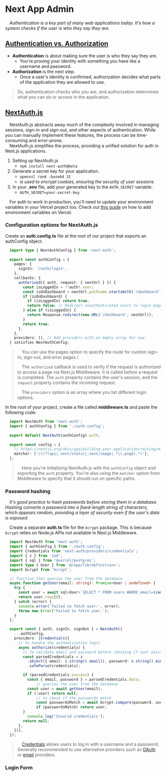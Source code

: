 # Next App Admin
&emsp;_Authentication is a key part of many web applications today. It's how a system checks if the user is who they say they are._

## [Authentication vs. Authorization](https://nextjs.org/docs/app/building-your-application/authentication)

+ **Authentication** is about making sure the user is who they say they are.
  - You're proving your identity with something you have like a username and password.
+ **Authorization** is the next step.
  - Once a user's identity is confirmed, authorization decides what parts of the application they are allowed to use.

> So, authentication checks who you are, and authorization determines what you can do or access in the application.

## [NextAuth.js](https://authjs.dev/reference/nextjs)

&emsp;NextAuth.js abstracts away much of the complexity involved in managing sessions, sign-in and sign-out, and other aspects of authentication.
While you can manually implement these features, the process can be time-consuming and error-prone.\
&emsp;NextAuth.js simplifies the process, providing a unified solution for auth in Next.js applications.

1. Setting up NextAuth.js
    + ``npm install next-auth@beta``
2. Generate a secret key for your application.
    + ``openssl rand -base64 32``
    + _is used to encrypt cookies, ensuring the security of user sessions_
3. In your **.env** file, add your generated key to the `AUTH_SECRET` variable:
    + ``AUTH_SECRET=your-secret-key``

&emsp;For auth to work in production, you'll need to update your environment variables in your Vercel project too.
Check out [this guide](https://vercel.com/docs/projects/environment-variables) on how to add environment variables on Vercel.

### Configuration options for NextAuth.js

Create an **auth.config.ts** file at the root of our project that exports an authConfig object.

```typescript
  import type { NextAuthConfig } from 'next-auth';
 
  export const authConfig = {
    pages: {
      signIn: '/auth/login',
    },
    callbacks: {
      authorized({ auth, request: { nextUrl } }) {
        const isLoggedIn = !!auth?.user;
        const isOnDashboard = nextUrl.pathname.startsWith('/dashboard');
        if (isOnDashboard) {
          if (isLoggedIn) return true;
          return false; // Redirect unauthenticated users to login page
        } else if (isLoggedIn) {
          return Response.redirect(new URL('/dashboard', nextUrl));
        }
        return true;
      },
    },
    providers: [], // Add providers with an empty array for now
  } satisfies NextAuthConfig;
```

> &emsp;You can use the pages option to specify the route for custom sign-in, sign-out, and error pages.\
>
> &emsp;The `authorized` callback is used to verify if the request is authorized to access a page via Next.js Middleware.
> It is called before a request is completed. The `auth` property contains the user's session, and the `request` property contains the incoming request.
>
> &emsp;The `providers` option is an array where you list different login options.

In the root of your project, create a file called **middleware.ts** and paste the following code:
```typescript
  import NextAuth from 'next-auth';
  import { authConfig } from './auth.config';
 
  export default NextAuth(authConfig).auth;
 
  export const config = {
    // https://nextjs.org/docs/app/building-your-application/routing/middleware#matcher
    matcher: ['/((?!api|_next/static|_next/image|.*\\.png$).*)'],
  };
```

> &emsp;Here you're initializing NextAuth.js with the `authConfig` object and exporting the `auth` property.
> You're also using the `matcher` option from Middleware to specify that it should run on specific paths.

### Password hashing
&emsp;_It's good practice to hash passwords before storing them in a database. 
Hashing converts a password into a fixed-length string of characters, which appears random, providing a layer of security even if the user's data is exposed._

&emsp;Create a separate **auth.ts** file for the `bcrypt` package. This is because `bcrypt` relies on Node.js APIs not available in Next.js Middleware.
```typescript
  import NextAuth from 'next-auth';
  import { authConfig } from './auth.config';
  import Credentials from 'next-auth/providers/credentials';
  import { z } from 'zod';
  import { sql } from '@vercel/postgres';
  import type { User } from '@/app/lib/definitions';
  import bcrypt from 'bcrypt';

  // function that queries the user from the database
  async function getUser(email: string): Promise<User | undefined> {
    try {
      const user = await sql<User>`SELECT * FROM users WHERE email=${email}`;
      return user.rows[0];
    } catch (error) {
      console.error('Failed to fetch user:', error);
      throw new Error('Failed to fetch user.');
    }
  };

  export const { auth, signIn, signOut } = NextAuth({
    ...authConfig,
    providers: [Credentials({
      // to handle the authentication logic
      async authorize(credentials) {
        // to validate email and password before checking if user exists in database
        const parsedCredentials = z
          .object({ email: z.string().email(), password: z.string().min(6) })
          .safeParse(credentials);

        if (parsedCredentials.success) {
          const { email, password } = parsedCredentials.data;
		      // queries the user from the database
          const user = await getUser(email);
          if (!user) return null;
		      // to check if the passwords match
		      const passwordsMatch = await bcrypt.compare(password, user.password);
		      if (passwordsMatch) return user;
        }
	      console.log('Invalid credentials');
        return null;	
      },
    })],
  });
```

> &emsp;[Credentials](https://authjs.dev/getting-started/providers/credentials-tutorial) allows users to log in with a username and a password.\
> Generally recommended to use alternative providers such as [OAuth](https://authjs.dev/getting-started/providers/oauth-tutorial) or [email](https://authjs.dev/getting-started/providers/email-tutorial) providers.

### Login Form







